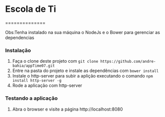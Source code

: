 # Escola de Ti
==============

Obs:Tenha instalado na sua máquina o NodeJs e o Bower para gerenciar as dependencias

### Instalação

1. Faça o clone deste projeto com `git clone https://github.com/andre-bahia/appTime07.git`
2. Entre na pasta do projeto e instale as dependências com `bower install`
3. Instale o http-server para subir a aplição executando o comando `npm install http-server -g`
4. Rode a aplicação com http-server

### Testando a aplicação

1. Abra o browser e visite a página http://localhost:8080
